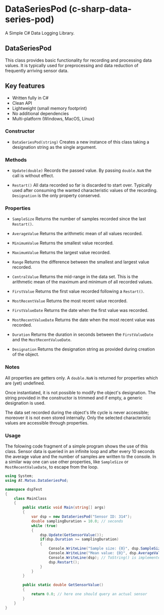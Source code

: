 DataSeriesPod (c-sharp-data-series-pod)
=======================================

A Simple C# Data Logging Library.

## DataSeriesPod
This class provides basic functionality for recording and processing data values. It is typically used for preprocessing and data reduction of frequently arriving sensor data. 

## Key features

* Written fully in C#
* Clean API
* Lightweight (small memory footprint)
* No additional dependencies
* Multi-platform (Windows, MacOS, Linux) 

### Constructor

* `DataSeriesPod(string)`
  Creates a new instance of this class taking a designation string as the single argument.

### Methods

* `Update(double)`
  Records the passed value. By passing `double.NaN` the call is without effect. 
  
* `Restart()`
  All data recorded so far is discarded to start over. Typically used after consuming the wanted characteristic values of the recording. `Designation` is the only property conserved.

### Properties

* `SampleSize`
  Returns the number of samples recorded since the last `Restart()`.

* `AverageValue`
  Returns the arithmetic mean of all values recorded.

* `MinimumValue`
  Returns the smallest value recorded.

* `MaximumValue`
  Returns the largest value recorded.

* `Range`
  Returns the difference between the smallest and largest value recorded.

* `CentralValue`
  Returns the mid-range in the data set. This is the arithmetic mean of the maximum and minimum of all recorded values.

* `FirstValue`
  Returns the first value recorded following a `Restart()`.

* `MostRecentValue`
  Returns the most recent value recorded.

* `FirstValueDate`
  Returns the date when the first value was recorded.

* `MostRecentValueDate`
  Returns the date when the most recent value was recorded.

* `Duration`
  Returns the duration in seconds between the `FirstValueDate` and the `MostRecentValueDate`.

* `Designation`
  Returns the designation string as provided during creation of the object.

### Notes

All properties are getters only. A `double.NaN` is returned for properties which are (yet) undefined.

Once instantiated, it is not possible to modify the object's designation. 
The string provided in the constructor is trimmed and if empty, a generic designation is used. 

The data set recorded during the object's life cycle is never accessible; moreover it is not even stored internally. Only the selected characteristic values are accessible through properties.

### Usage

The folowing code fragment of a simple program shows the use of this class.
Sensor data is queried in an infinite loop and after every 10 seconds the average 
value and the number of samples are written to the console. 
In a similar way one can use other properties, like `SampleSize` or 
`MostRecentValueDate`, to escape from the loop. 

```cs
using System;
using At.Matus.DataSeriesPod;

namespace dspTest
{
    class MainClass
    {
        public static void Main(string[] args)
        {
            var dsp = new DataSeriesPod("Sensor ID: 314");
            double samplingDuration = 10.0; // seconds
            while (true)
            {
                dsp.Update(GetSensorValue());
                if(dsp.Duration >= samplingDuration)
                {
                    Console.WriteLine("Sample size: {0}", dsp.SampleSize);
                    Console.WriteLine("Mean value: {0}", dsp.AverageValue);
                    Console.WriteLine(dsp); // ToString() is implemented
                    dsp.Restart();
                }
            }
        }
        
        public static double GetSensorValue()
        {
            return 0.0; // here one should query an actual sensor
        }
    }
}
```


